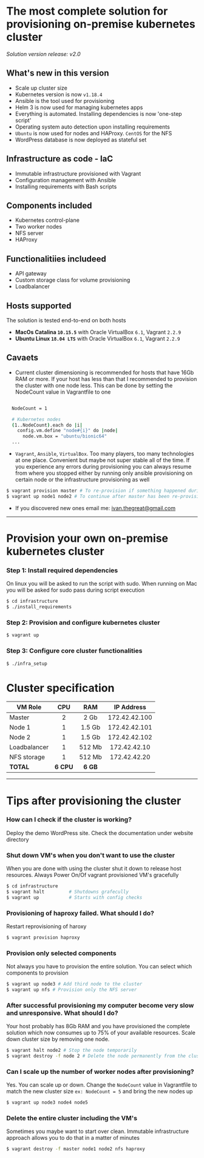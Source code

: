 #  The most complete solution for provisioning on-premise kubernetes cluster
_Solution version release: v2.0_
## What's new in this version
- Scale up cluster size
- Kubernetes version is now `v1.18.4`
- Ansible is the tool used for provisioning
- Helm 3 is now used for managing kubernetes apps
- Everything is automated. Installing dependencies is now 'one-step script'
- Operating system auto detection upon installing requirements
- `Ubuntu` is now used for nodes and HAProxy. `CentOS` for the NFS
- WordPress database is now deployed as stateful set

## Infrastructure as code - IaC

- Immutable infrastructure provisioned with Vagrant
- Configuration management with Ansible
- Installing requirements with Bash scripts

## Components included
- Kubernetes control-plane
- Two worker nodes
- NFS server
- HAProxy

## Functionalitiies includeed
- API gateway
- Custom storage class for volume provisioning
- Loadbalancer

## Hosts supported
The solution is tested end-to-end on both hosts

- **MacOs Catalina `10.15.5`** with Oracle VirtualBox `6.1`, Vagrant `2.2.9`
- **Ubuntu Linux `18.04 LTS`** with Oracle VirtualBox `6.1`, Vagrant `2.2.9`

## Cavaets
- Current cluster dimensioning is recommended for hosts that have 16Gb RAM or more. If your host has less than that I recommended to provision the cluster with one node less. This can be done by setting the NodeCount value in Vagrantfile to one

```bash

  NodeCount = 1

  # Kubernetes nodes
  (1..NodeCount).each do |i|
    config.vm.define "node#{i}" do |node|
      node.vm.box = "ubuntu/bionic64"
  ...
```
- `Vagrant`, `Ansible`, `VirtualBox`. Too many players, too many technologies at one place. Convenient but maybe not super stable all of the time. If you experience any errors during provisioning you can always resume from where you stopped either by running only ansible provisioning on certain node or the infrastructure provisioning as well

```bash
$ vagrant provision master # To re-provision if something happened during ansible provisioning
$ vagrant up node1 node2 # To continue after master has been re-provisioned manually
```
- If you discovered new ones email me: ivan.thegreat@gmail.com

---

# Provision your own on-premise kubernetes cluster

### Step 1: Install required dependencies
On linux you will be asked to run the script with sudo. When running on Mac you will be asked for sudo pass during script execution
```bash
$ cd infrastructure
$ ./install_requirements
```

### Step 2: Provision and configure kubernetes cluster
```bash
$ vagrant up
```

### Step 3: Configure core cluster functionalities
```bash
$ ./infra_setup
```

# Cluster specification

| VM Role   |      CPU     |  RAM | IP Address
|--------|:-------------:|:------:|:----:|
| Master |  2 | 2 Gb | 172.42.42.100
| Node 1 |  1   | 1.5 Gb | 172.42.42.101
| Node 2 | 1 |    1.5 Gb | 172.42.42.102
| Loadbalancer | 1 | 512 Mb | 172.42.42.10
|NFS storage | 1 | 512 Mb| 172.42.42.20
| **TOTAL** | **6 CPU**| **6 GB**



---
# Tips after provisioning the cluster

### How can I check if the cluster is working?

Deploy the demo WordPress site. Check the documentation under website directory

### Shut down VM's when you don't want to use the cluster

When you are done with using the cluster shut it down to release host resources. Always Power On/Of vagrant provisioned VM's gracefully
```bash
$ cd infrastructure
$ vagrant halt         # Shutdowns grafecully
$ vagrant up           # Starts with config checks
```

### Provisioning of haproxy failed. What should I do?
Restart reprovisioning of haroxy
```bash
$ vagrant provision haproxy
```

### Provision only selected components
Not always you have to provision the entire solution. You can select which components to provision
```bash
$ vagrant up node3 # Add third node to the cluster
$ vagrant up nfs # Provision only the NFS server
```

### After successful provisioning my computer become very slow and unresponsive. What should I do?
Your host probably has 8Gb RAM and you have provisioned the complete solution which now consumes up to 75% of your available resources. Scale down cluster size by removing one node.
```bash
$ vagrant halt node2 # Stop the node temporarily
$ vagrant destroy -f node 2 # Delete the node permanently from the cluster
```

### Can I scale up the number of worker nodes after provisioning?
Yes. You can scale up or down. Change the `NodeCount` value in Vagrantfile to match the new cluster size `ex: NodeCount = 5` and bring the new nodes up
```bash
$ vagrant up node3 node4 node5
```
### Delete the entire cluster including the VM's
Sometimes you maybe want to start over clean. Immutable infrastructure approach allows you to do that in a matter of minutes
```bash
$ vagrant destroy -f master node1 node2 nfs haproxy
```
